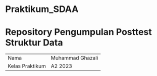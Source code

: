 # Praktikum_SDAA

<h1>Repository Pengumpulan Posttest Struktur Data</h1>
<table>

  <tr> 
    <td>Nama</td>
    <td>Muhammad Ghazali</td>
  </tr>
  <tr>
    <td>Kelas Praktikum</td>
    <td>A2 2023</td>
  </tr>
</table>
